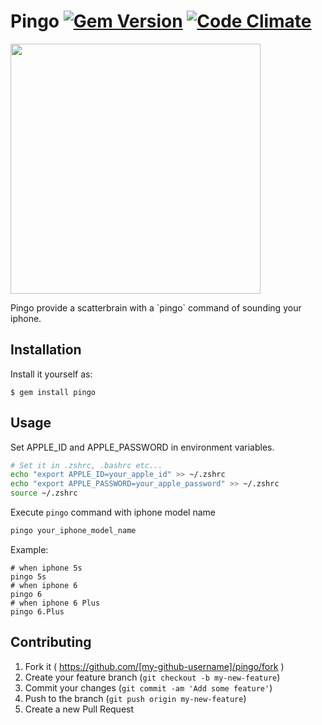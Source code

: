 # Pingo [![Gem Version](https://badge.fury.io/rb/pingo.svg)](http://badge.fury.io/rb/pingo) [![Code Climate](https://codeclimate.com/github/Kyuden/pingo/badges/gpa.svg)](https://codeclimate.com/github/Kyuden/pingo) 

<p><img width="400"src="http://www.fastpic.jp/images.php?file=8622347177.jpg"></p>
Pingo provide a scatterbrain with a `pingo` command of sounding your iphone.

## Installation

Install it yourself as:

    $ gem install pingo

## Usage

Set APPLE_ID and APPLE_PASSWORD in environment variables.

```bash
# Set it in .zshrc, .bashrc etc...
echo "export APPLE_ID=your_apple_id" >> ~/.zshrc
echo "export APPLE_PASSWORD=your_apple_password" >> ~/.zshrc
source ~/.zshrc
```

Execute `pingo` command with iphone model name

```bash
pingo your_iphone_model_name
```

Example:

```
# when iphone 5s
pingo 5s
# when iphone 6
pingo 6
# when iphone 6 Plus
pingo 6.Plus
```

## Contributing

1. Fork it ( https://github.com/[my-github-username]/pingo/fork )
2. Create your feature branch (`git checkout -b my-new-feature`)
3. Commit your changes (`git commit -am 'Add some feature'`)
4. Push to the branch (`git push origin my-new-feature`)
5. Create a new Pull Request
